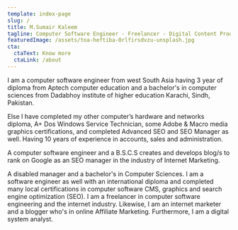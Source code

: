 ```yaml
---
template: index-page
slug: /
title: M.Sumair Kaleem
tagline: Computer Software Engineer - Freelancer - Digital Content Producer - SEO Manager - Blogger - Affiliate Marketer
featuredImage: /assets/toa-heftiba-0rlfirsdvzu-unsplash.jpg
cta:
  ctaText: Know more
  ctaLink: /about
---
```

I am a computer software engineer from west South Asia having 3 year of diploma from Aptech computer education and a bachelor's in computer sciences from Dadabhoy institute of higher education Karachi, Sindh, Pakistan.

Else I have completed my other computer’s hardware and networks diploma, A+ Dos Windows Service Technician, some Adobe & Macro media graphics certifications, and completed Advanced SEO and SEO Manager as well. Having 10 years of experience in accounts, sales and administration.

A computer software engineer and a B.S.C.S creates and develops blog/s to rank on Google as an SEO manager in the industry of Internet Marketing.

A disabled manager and a bachelor's in Computer Sciences. I am a software engineer as well with an international diploma and completed many local certifications in computer software CMS, graphics and search engine optimization (SEO). I am a freelancer in computer software engineering and the internet industry. Likewise, I am an internet marketer and a blogger who's in online Affiliate Marketing. Furthermore, I am a digital system analyst.
